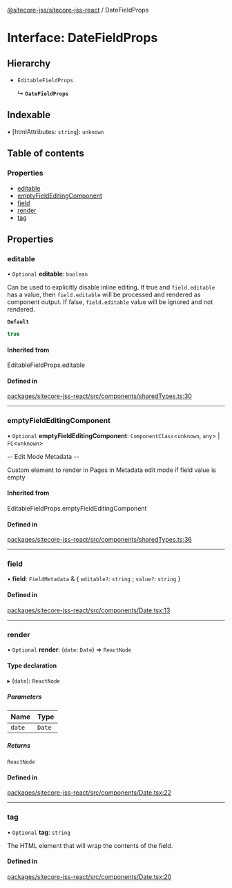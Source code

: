 [@sitecore-jss/sitecore-jss-react](../README.md) / DateFieldProps

# Interface: DateFieldProps

## Hierarchy

- `EditableFieldProps`

  ↳ **`DateFieldProps`**

## Indexable

▪ [htmlAttributes: `string`]: `unknown`

## Table of contents

### Properties

- [editable](DateFieldProps.md#editable)
- [emptyFieldEditingComponent](DateFieldProps.md#emptyfieldeditingcomponent)
- [field](DateFieldProps.md#field)
- [render](DateFieldProps.md#render)
- [tag](DateFieldProps.md#tag)

## Properties

### editable

• `Optional` **editable**: `boolean`

Can be used to explicitly disable inline editing.
If true and `field.editable` has a value, then `field.editable` will be processed and rendered as component output. If false, `field.editable` value will be ignored and not rendered.

**`Default`**

```ts
true
```

#### Inherited from

EditableFieldProps.editable

#### Defined in

[packages/sitecore-jss-react/src/components/sharedTypes.ts:30](https://github.com/Sitecore/jss/blob/8987ca112/packages/sitecore-jss-react/src/components/sharedTypes.ts#L30)

___

### emptyFieldEditingComponent

• `Optional` **emptyFieldEditingComponent**: `ComponentClass`\<`unknown`, `any`\> \| `FC`\<`unknown`\>

-- Edit Mode Metadata --

Custom element to render in Pages in Metadata edit mode if field value is empty

#### Inherited from

EditableFieldProps.emptyFieldEditingComponent

#### Defined in

[packages/sitecore-jss-react/src/components/sharedTypes.ts:36](https://github.com/Sitecore/jss/blob/8987ca112/packages/sitecore-jss-react/src/components/sharedTypes.ts#L36)

___

### field

• **field**: `FieldMetadata` & \{ `editable?`: `string` ; `value?`: `string`  }

#### Defined in

[packages/sitecore-jss-react/src/components/Date.tsx:13](https://github.com/Sitecore/jss/blob/8987ca112/packages/sitecore-jss-react/src/components/Date.tsx#L13)

___

### render

• `Optional` **render**: (`date`: `Date`) => `ReactNode`

#### Type declaration

▸ (`date`): `ReactNode`

##### Parameters

| Name | Type |
| :------ | :------ |
| `date` | `Date` |

##### Returns

`ReactNode`

#### Defined in

[packages/sitecore-jss-react/src/components/Date.tsx:22](https://github.com/Sitecore/jss/blob/8987ca112/packages/sitecore-jss-react/src/components/Date.tsx#L22)

___

### tag

• `Optional` **tag**: `string`

The HTML element that will wrap the contents of the field.

#### Defined in

[packages/sitecore-jss-react/src/components/Date.tsx:20](https://github.com/Sitecore/jss/blob/8987ca112/packages/sitecore-jss-react/src/components/Date.tsx#L20)
